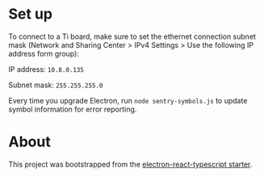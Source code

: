 # Set up

To connect to a Ti board, make sure to set the ethernet connection subnet mask (Network and Sharing Center > IPv4 Settings > Use the following IP address form group):

IP address: `10.8.0.135`

Subnet mask: `255.255.255.0`

Every time you upgrade Electron, run `node sentry-symbols.js` to update symbol information for error reporting.

# About

This project was bootstrapped from the [electron-react-typescript starter](git@github.com:Robinfr/electron-react-typescript.git).
